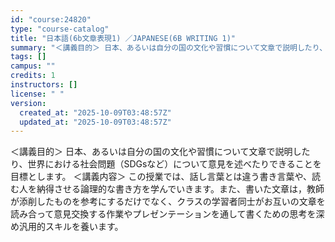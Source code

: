 ```yaml
---
id: "course:24820"
type: "course-catalog"
title: "日本語(6b文章表現1) ／JAPANESE(6B WRITING 1)"
summary: "＜講義目的＞ 日本、あるいは自分の国の文化や習慣について文章で説明したり、世界における社会問題（SDGsなど）について意見を述べたりできることを目標とします。 ＜講義内容＞ この授業では、話し言葉とは違う書き言葉や、読む人を納得させる論理的…"
tags: []
campus: ""
credits: 1
instructors: []
license: " "
version:
  created_at: "2025-10-09T03:48:57Z"
  updated_at: "2025-10-09T03:48:57Z"
---
```


＜講義目的＞ 日本、あるいは自分の国の文化や習慣について文章で説明したり、世界における社会問題（SDGsなど）について意見を述べたりできることを目標とします。 ＜講義内容＞ この授業では、話し言葉とは違う書き言葉や、読む人を納得させる論理的な書き方を学んでいきます。また、書いた文章は，教師が添削したものを参考にするだけでなく、クラスの学習者同士がお互いの文章を読み合って意見交換する作業やプレゼンテーションを通して書くための思考を深め汎用的スキルを養います。
